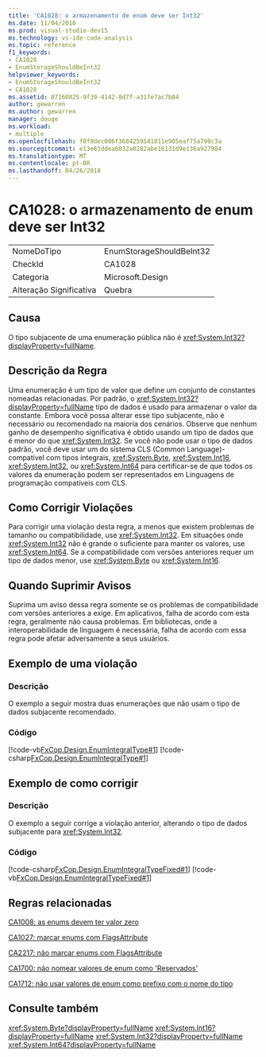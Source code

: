 ```yaml
---
title: 'CA1028: o armazenamento de enum deve ser Int32'
ms.date: 11/04/2016
ms.prod: visual-studio-dev15
ms.technology: vs-ide-code-analysis
ms.topic: reference
f1_keywords:
- CA1028
- EnumStorageShouldBeInt32
helpviewer_keywords:
- EnumStorageShouldBeInt32
- CA1028
ms.assetid: 87160825-9f39-4142-8d7f-a31fe7ac7b84
author: gewarren
ms.author: gewarren
manager: douge
ms.workload:
- multiple
ms.openlocfilehash: f0f9dec006f3684259541811e905eaf75a790c3a
ms.sourcegitcommit: e13e61ddea6032a8282abe16131d9e136a927984
ms.translationtype: MT
ms.contentlocale: pt-BR
ms.lasthandoff: 04/26/2018
---
```

# <a name="ca1028-enum-storage-should-be-int32"></a>CA1028: o armazenamento de enum deve ser Int32
|||
|-|-|
|NomeDoTipo|EnumStorageShouldBeInt32|
|CheckId|CA1028|
|Categoria|Microsoft.Design|
|Alteração Significativa|Quebra|

## <a name="cause"></a>Causa
 O tipo subjacente de uma enumeração pública não é <xref:System.Int32?displayProperty=fullName>.

## <a name="rule-description"></a>Descrição da Regra
 Uma enumeração é um tipo de valor que define um conjunto de constantes nomeadas relacionadas. Por padrão, o <xref:System.Int32?displayProperty=fullName> tipo de dados é usado para armazenar o valor da constante. Embora você possa alterar esse tipo subjacente, não é necessário ou recomendado na maioria dos cenários. Observe que nenhum ganho de desempenho significativa é obtido usando um tipo de dados que é menor do que <xref:System.Int32>. Se você não pode usar o tipo de dados padrão, você deve usar um do sistema CLS (Common Language)-compatível com tipos integrais, <xref:System.Byte>, <xref:System.Int16>, <xref:System.Int32>, ou <xref:System.Int64> para certificar-se de que todos os valores da enumeração podem ser representados em Linguagens de programação compatíveis com CLS.

## <a name="how-to-fix-violations"></a>Como Corrigir Violações
 Para corrigir uma violação desta regra, a menos que existem problemas de tamanho ou compatibilidade, use <xref:System.Int32>. Em situações onde <xref:System.Int32> não é grande o suficiente para manter os valores, use <xref:System.Int64>. Se a compatibilidade com versões anteriores requer um tipo de dados menor, use <xref:System.Byte> ou <xref:System.Int16>.

## <a name="when-to-suppress-warnings"></a>Quando Suprimir Avisos
 Suprima um aviso dessa regra somente se os problemas de compatibilidade com versões anteriores a exige. Em aplicativos, falha de acordo com esta regra, geralmente não causa problemas. Em bibliotecas, onde a interoperabilidade de linguagem é necessária, falha de acordo com essa regra pode afetar adversamente a seus usuários.

## <a name="example-of-a-violation"></a>Exemplo de uma violação

### <a name="description"></a>Descrição
 O exemplo a seguir mostra duas enumerações que não usam o tipo de dados subjacente recomendado.

### <a name="code"></a>Código
 [!code-vb[FxCop.Design.EnumIntegralType#1](../code-quality/codesnippet/VisualBasic/ca1028-enum-storage-should-be-int32_1.vb)]
 [!code-csharp[FxCop.Design.EnumIntegralType#1](../code-quality/codesnippet/CSharp/ca1028-enum-storage-should-be-int32_1.cs)]

## <a name="example-of-how-to-fix"></a>Exemplo de como corrigir

### <a name="description"></a>Descrição
 O exemplo a seguir corrige a violação anterior, alterando o tipo de dados subjacente para <xref:System.Int32>.

### <a name="code"></a>Código
 [!code-csharp[FxCop.Design.EnumIntegralTypeFixed#1](../code-quality/codesnippet/CSharp/ca1028-enum-storage-should-be-int32_2.cs)]
 [!code-vb[FxCop.Design.EnumIntegralTypeFixed#1](../code-quality/codesnippet/VisualBasic/ca1028-enum-storage-should-be-int32_2.vb)]

## <a name="related-rules"></a>Regras relacionadas
 [CA1008: as enums devem ter valor zero](../code-quality/ca1008-enums-should-have-zero-value.md)

 [CA1027: marcar enums com FlagsAttribute](../code-quality/ca1027-mark-enums-with-flagsattribute.md)

 [CA2217: não marcar enums com FlagsAttribute](../code-quality/ca2217-do-not-mark-enums-with-flagsattribute.md)

 [CA1700: não nomear valores de enum como 'Reservados'](../code-quality/ca1700-do-not-name-enum-values-reserved.md)

 [CA1712: não usar valores de enum como prefixo com o nome do tipo](../code-quality/ca1712-do-not-prefix-enum-values-with-type-name.md)

## <a name="see-also"></a>Consulte também
 <xref:System.Byte?displayProperty=fullName> <xref:System.Int16?displayProperty=fullName> <xref:System.Int32?displayProperty=fullName> <xref:System.Int64?displayProperty=fullName>